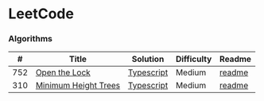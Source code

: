 
LeetCode
========

### Algorithms


| # | Title | Solution | Difficulty | Readme |
|---| ----- | -------- | ---------- | ------ |
|752|[Open the Lock](https://leetcode.com/problems/open-the-lock/description/) | [Typescript](./algorithms/752-open-the-lock/752-open-the-lock.ts)|Medium| [readme](./algorithms/752-open-the-lock/readme.md) |
|310|[Minimum Height Trees](https://leetcode.com/problems/minimum-height-trees/) | [Typescript](./algorithms/310-minimum-heigt-trees/310-minimum-height-trees.ts)|Medium| [readme](./algorithms/310-minimum-heigt-trees/readme.md) |
